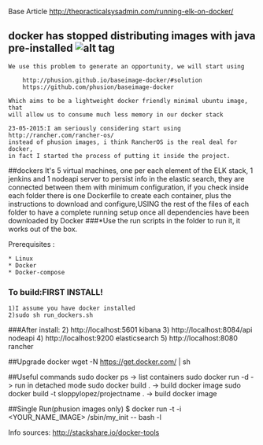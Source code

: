 Base Article http://thepracticalsysadmin.com/running-elk-on-docker/

## docker has stopped distributing images with java pre-installed ![alt tag](http://www.clker.com/cliparts/f/7/d/e/1339641514467388466forever%20alone-th.png)
    We use this problem to generate an opportunity, we will start using

        http://phusion.github.io/baseimage-docker/#solution
        https://github.com/phusion/baseimage-docker

    Which aims to be a lightweight docker friendly minimal ubuntu image, that
    will allow us to consume much less memory in our docker stack
    
    23-05-2015:I am seriously considering start using http://rancher.com/rancher-os/
    instead of phusion images, i think RancherOS is the real deal for docker,
    in fact I started the process of putting it inside the project.

##dockers
It's 5 virtual machines, one per each element of the ELK stack, 1 jenkins
and 1 nodeapi server to persist info in the elastic search, they are connected 
between them with minimum configuration, if you check inside each folder 
there is one Dockerfile to create each container, plus the instructions 
to download and configure,USING the rest of the files of each folder to 
have a complete running setup once all dependencies have been downloaded 
by Docker
###*Use the run scripts in the folder to run it, it works out of the box.

Prerequisites :

    * Linux
    * Docker
    * Docker-compose
    
### To build:FIRST INSTALL!
    1)I assume you have docker installed
    2)sudo sh run_dockers.sh
    
###After install:
    2) http://localhost:5601       kibana
    3) http://localhost:8084/api   nodeapi
    4) http://localhost:9200       elasticsearch
    5) http://localhost:8080       rancher

##Upgrade docker
    wget -N https://get.docker.com/ | sh

##Useful commands
    sudo docker ps  -> list containers
    sudo docker run -d  -> run in detached mode
    sudo docker build .  -> build docker image
    sudo docker build -t sloppylopez/projectname .  -> build docker image

##Single Run(phusion images only)
    $ docker run -t -i <YOUR_NAME_IMAGE> /sbin/my_init -- bash -l
    
Info sources:
http://stackshare.io/docker-tools



